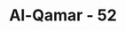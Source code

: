 ---
title: "Al-Qamar - 52"
no: 52
arabic_no: ٥٢
ayah: وَكُلُّ شَيْءٍ فَعَلُوْهُ فِى الزُّبُرِ 
translation: "Dan segala sesuatu yang telah mereka perbuat tercatat dalam buku-buku catatan."
tafsir: "Semua perbuatan manusia terhimpun dalam buku catatan masing-masing. Hal itu karena setiap perbuatan manusia kecil ataupun besar, baik atau buruk dicatat oleh malaikat di dalam buku catatan itu, Malaikat Kiram atau sebut saja Raqib, mencatat perbuatan yang baik dan Malaikat Katibin atau 'Atid mencatat perbuatan yang tidak baik. Dalam ayat lain Allah berfirman: \n\nTidak ada suatu kata yang diucapkannya melainkan ada di sisinya malaikat pengawas yang selalu siap (mencatat). (Qaf/50: 18) \n\nOleh karena semua aktivitas manusia, baik perbuatan maupun ucapan, baik yang baik maupun yang buruk, baik besar maupun kecil tercatat di dalam buku catatan masing-masing, maka sangat mudah bagi Allah menjatuhkan hukuman kepada yang berdosa dan memberikan pahala kepada yang berbuat baik."
---